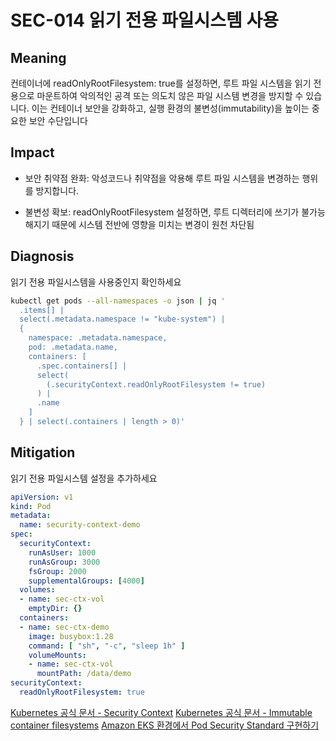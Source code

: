 # SEC-014 읽기 전용 파일시스템 사용

## Meaning
컨테이너에 readOnlyRootFilesystem: true를 설정하면, 루트 파일 시스템을 읽기 전용으로 마운트하여 악의적인 공격 또는 의도치 않은 파일 시스템 변경을 방지할 수 있습니다.
이는 컨테이너 보안을 강화하고, 실행 환경의 불변성(immutability)을 높이는 중요한 보안 수단입니다

## Impact
- 보안 취약점 완화: 악성코드나 취약점을 악용해 루트 파일 시스템을 변경하는 행위를 방지합니다.

- 불변성 확보: readOnlyRootFilesystem 설정하면, 루트 디렉터리에 쓰기가 불가능 해지기 때문에 시스템 전반에 영향을 미치는 변경이 원천 차단됨

## Diagnosis
읽기 전용 파일시스템을 사용중인지 확인하세요
```bash
kubectl get pods --all-namespaces -o json | jq '
  .items[] |
  select(.metadata.namespace != "kube-system") |
  {
    namespace: .metadata.namespace,
    pod: .metadata.name,
    containers: [
      .spec.containers[] |
      select(
        (.securityContext.readOnlyRootFilesystem != true)
      ) |
      .name
    ]
  } | select(.containers | length > 0)'
```
## Mitigation
읽기 전용 파일시스템 설정을 추가하세요

```yaml
apiVersion: v1
kind: Pod
metadata:
  name: security-context-demo
spec:
  securityContext:
    runAsUser: 1000
    runAsGroup: 3000
    fsGroup: 2000
    supplementalGroups: [4000]
  volumes:
  - name: sec-ctx-vol
    emptyDir: {}
  containers:
  - name: sec-ctx-demo
    image: busybox:1.28
    command: [ "sh", "-c", "sleep 1h" ]
    volumeMounts:
    - name: sec-ctx-vol
      mountPath: /data/demo
securityContext:
  readOnlyRootFilesystem: true
```

[Kubernetes 공식 문서 - Security Context](https://kubernetes.io/docs/tasks/configure-pod-container/security-context/)
[Kubernetes 공식 문서 - Immutable container filesystems](https://kubernetes.io/blog/2021/10/05/nsa-cisa-kubernetes-hardening-guidance/#immutable-container-filesystems)
[Amazon EKS 환경에서 Pod Security Standard 구현하기](https://aws.amazon.com/ko/blogs/tech/implementing-pod-security-standards-in-amazon-eks/)